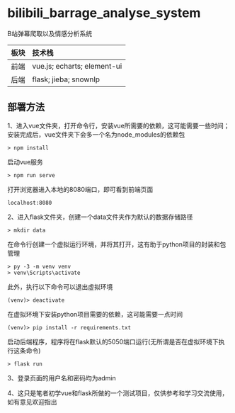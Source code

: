 # bilibili_barrage_analyse_system
 B站弹幕爬取以及情感分析系统

|板块|技术栈|
|:---|:---|
|前端|vue.js; echarts; element-ui|
|后端|flask; jieba; snownlp|

## 部署方法
 1、进入vue文件夹，打开命令行，安装vue所需要的依赖，这可能需要一些时间；安装完成后，vue文件夹下会多一个名为node_modules的依赖包
 ```
 > npm install
 ```
 
 启动vue服务
 ```
 > npm run serve
 ```
 
 打开浏览器进入本地的8080端口，即可看到前端页面
 ```
 localhost:8080
 ```
 
 2、进入flask文件夹，创建一个data文件夹作为默认的数据存储路径
 ```
 > mkdir data
 ```
 
 在命令行创建一个虚拟运行环境，并将其打开，这有助于python项目的封装和包管理
 ```
 > py -3 -m venv venv
 > venv\Scripts\activate
 ```
 
 此外，执行以下命令可以退出虚拟环境
 ```
 (venv)> deactivate
 ```
 
 在虚拟环境下安装python项目需要的依赖，这可能需要一点时间
 ```
 (venv)> pip install -r requirements.txt
 ```
 
 启动后端程序，程序将在flask默认的5050端口运行(无所谓是否在虚拟环境下执行这条命令)
 ```
 > flask run
 ```
 
 3、登录页面的用户名和密码均为admin
 
 4、这只是笔者初学vue和flask所做的一个测试项目，仅供参考和学习交流使用，如有意见欢迎指出
 
 
